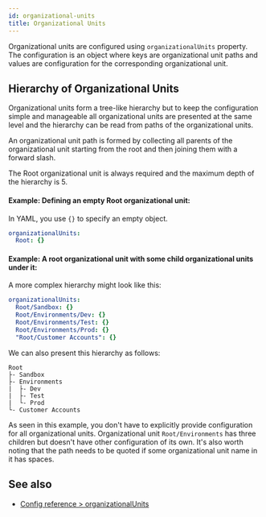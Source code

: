 ```yaml
---
id: organizational-units
title: Organizational Units
---
```

Organizational units are configured using `organizationalUnits` property. The configuration is an object where keys are organizational unit paths and values are configuration for the corresponding organizational unit.

## Hierarchy of Organizational Units

Organizational units form a tree-like hierarchy but to keep the configuration simple and manageable all organizational units are presented at the same level and the hierarchy can be read from paths of the organizational units.

An organizational unit path is formed by collecting all parents of the organizational unit starting from the root and then joining them with a forward slash.

The Root organizational unit is always required and the maximum depth of the hierarchy is 5.

#### Example: Defining an empty Root organizational unit:

In YAML, you use `{}` to specify an empty object.

```yaml title="organization.yml"
organizationalUnits:
  Root: {}
```

#### Example: A root organizational unit with some child organizational units under it:

A more complex hierarchy might look like this:

```yaml title="organization.yml"
organizationalUnits:
  Root/Sandbox: {}
  Root/Environments/Dev: {}
  Root/Environments/Test: {}
  Root/Environments/Prod: {}
  "Root/Customer Accounts": {}
```

We can also present this hierarchy as follows: 

```
Root
├- Sandbox
├- Environments
|  ├- Dev
|  ├- Test
|  └- Prod
└- Customer Accounts
```

As seen in this example, you don't have to explicitly provide configuration for all organizational units. Organizational unit `Root/Environments` has three children but doesn't have other configuration of its own. It's also worth noting that the path needs to be quoted if some organizational unit name in it has spaces.

## See also

- [Config reference > organizationalUnits](docs/config-reference/organization#organizationalUnits)